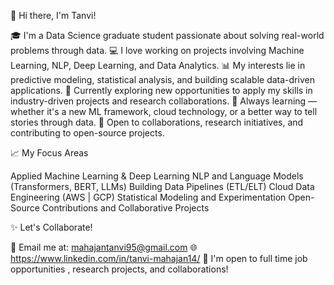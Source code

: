 👋 Hi there, I'm Tanvi!

🎓 I'm a Data Science graduate student passionate about solving real-world problems through data.
💻 I love working on projects involving Machine Learning, NLP, Deep Learning, and Data Analytics.
📊 My interests lie in predictive modeling, statistical analysis, and building scalable data-driven applications.
🚀 Currently exploring new opportunities to apply my skills in industry-driven projects and research collaborations.
🌱 Always learning — whether it's a new ML framework, cloud technology, or a better way to tell stories through data.
🤝 Open to collaborations, research initiatives, and contributing to open-source projects.

📈 My Focus Areas

Applied Machine Learning & Deep Learning
NLP and Language Models (Transformers, BERT, LLMs)
Building Data Pipelines (ETL/ELT)
Cloud Data Engineering (AWS | GCP)
Statistical Modeling and Experimentation
Open-Source Contributions and Collaborative Projects

✨ Let's Collaborate!

📧 Email me at: mahajantanvi95@gmail.com
🌐 https://www.linkedin.com/in/tanvi-mahajan14/
🚀 I'm open to full time job opportunities , research projects, and collaborations!
